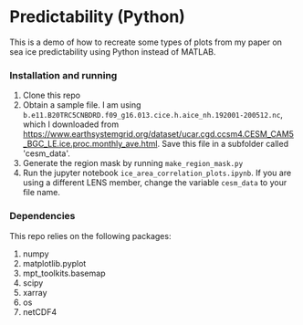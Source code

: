 # Predictability (Python)  
  
This is a demo of how to recreate some types of plots from my paper on sea ice predictability using Python instead of MATLAB. 

### Installation and running

1. Clone this repo
2. Obtain a sample file. I am using `b.e11.B20TRC5CNBDRD.f09_g16.013.cice.h.aice_nh.192001-200512.nc`, which I downloaded from https://www.earthsystemgrid.org/dataset/ucar.cgd.ccsm4.CESM_CAM5_BGC_LE.ice.proc.monthly_ave.html. Save this file in a subfolder called 'cesm_data'.
3. Generate the region mask by running `make_region_mask.py`
4. Run the jupyter notebook `ice_area_correlation_plots.ipynb`. If you are using a different LENS member, change the variable `cesm_data` to your file name.

### Dependencies

This repo relies on the following packages:
1. numpy
2. matplotlib.pyplot
3. mpt_toolkits.basemap
4. scipy
5. xarray
6. os
7. netCDF4
